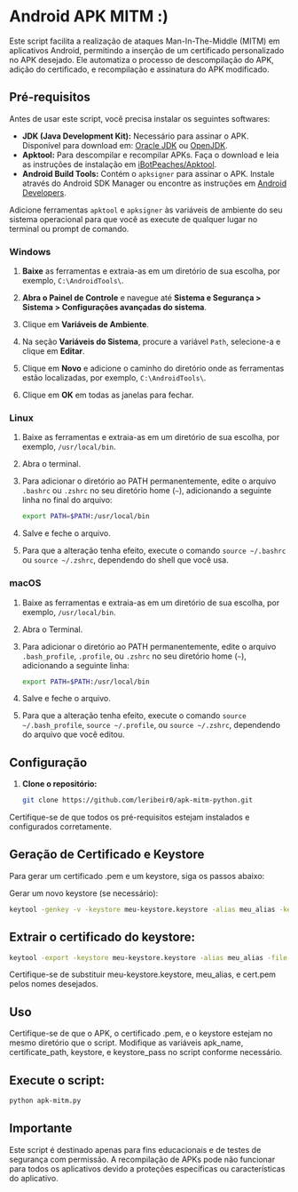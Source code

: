 # Android APK MITM :)

Este script facilita a realização de ataques Man-In-The-Middle (MITM) em aplicativos Android, permitindo a inserção de um certificado personalizado no APK desejado. Ele automatiza o processo de descompilação do APK, adição do certificado, e recompilação e assinatura do APK modificado.

## Pré-requisitos

Antes de usar este script, você precisa instalar os seguintes softwares:

- **JDK (Java Development Kit):** Necessário para assinar o APK. Disponível para download em: [Oracle JDK](https://www.oracle.com/java/technologies/javase-jdk11-downloads.html) ou [OpenJDK](https://openjdk.java.net/install/).
- **Apktool:** Para descompilar e recompilar APKs. Faça o download e leia as instruções de instalação em [iBotPeaches/Apktool](https://github.com/iBotPeaches/Apktool).
- **Android Build Tools:** Contém o `apksigner` para assinar o APK. Instale através do Android SDK Manager ou encontre as instruções em [Android Developers](https://developer.android.com/studio/releases/build-tools).

Adicione ferramentas  `apktool` e `apksigner` às variáveis de ambiente do seu sistema operacional para que você as execute de qualquer lugar no terminal ou prompt de comando. 

### Windows

1. **Baixe** as ferramentas e extraia-as em um diretório de sua escolha, por exemplo, `C:\AndroidTools\`.

2. **Abra o Painel de Controle** e navegue até **Sistema e Segurança > Sistema > Configurações avançadas do sistema**.

3. Clique em **Variáveis de Ambiente**.

4. Na seção **Variáveis do Sistema**, procure a variável `Path`, selecione-a e clique em **Editar**.

5. Clique em **Novo** e adicione o caminho do diretório onde as ferramentas estão localizadas, por exemplo, `C:\AndroidTools\`.

6. Clique em **OK** em todas as janelas para fechar.

### Linux

1. Baixe as ferramentas e extraia-as em um diretório de sua escolha, por exemplo, `/usr/local/bin`.

2. Abra o terminal.

3. Para adicionar o diretório ao PATH permanentemente, edite o arquivo `.bashrc` ou `.zshrc` no seu diretório home (`~`), adicionando a seguinte linha no final do arquivo:
   ```bash
   export PATH=$PATH:/usr/local/bin
   ```
4. Salve e feche o arquivo.

5. Para que a alteração tenha efeito, execute o comando `source ~/.bashrc` ou `source ~/.zshrc`, dependendo do shell que você usa.

### macOS

1. Baixe as ferramentas e extraia-as em um diretório de sua escolha, por exemplo, `/usr/local/bin`.

2. Abra o Terminal.

3. Para adicionar o diretório ao PATH permanentemente, edite o arquivo `.bash_profile`, `.profile`, ou `.zshrc` no seu diretório home (`~`), adicionando a seguinte linha:
   ```bash
   export PATH=$PATH:/usr/local/bin
   ```
4. Salve e feche o arquivo.

5. Para que a alteração tenha efeito, execute o comando `source ~/.bash_profile`, `source ~/.profile`, ou `source ~/.zshrc`, dependendo do arquivo que você editou.

## Configuração

1. **Clone o repositório:**
   ```bash
   git clone https://github.com/leribeir0/apk-mitm-python.git
   ```

Certifique-se de que todos os pré-requisitos estejam instalados e configurados corretamente.

## Geração de Certificado e Keystore
Para gerar um certificado .pem e um keystore, siga os passos abaixo:

Gerar um novo keystore (se necessário):
```bash
keytool -genkey -v -keystore meu-keystore.keystore -alias meu_alias -keyalg RSA -keysize 2048 -validity 10000
```


## Extrair o certificado do keystore:
```bash
keytool -export -keystore meu-keystore.keystore -alias meu_alias -file cert.pem
```


Certifique-se de substituir meu-keystore.keystore, meu_alias, e cert.pem pelos nomes desejados.

## Uso
Certifique-se de que o APK, o certificado .pem, e o keystore estejam no mesmo diretório que o script.
Modifique as variáveis apk_name, certificate_path, keystore, e keystore_pass no script conforme necessário.

## Execute o script:
```bash
python apk-mitm.py
```


## Importante
Este script é destinado apenas para fins educacionais e de testes de segurança com permissão.
A recompilação de APKs pode não funcionar para todos os aplicativos devido a proteções específicas ou características do aplicativo.
